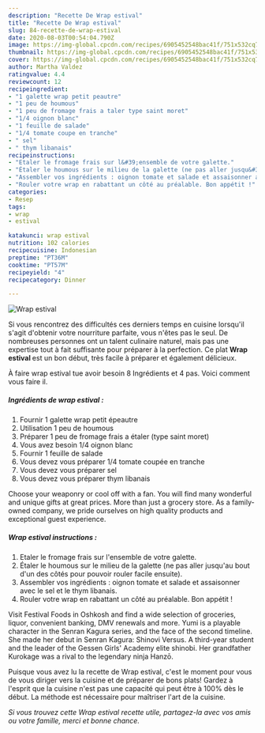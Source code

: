 ```yaml
---
description: "Recette De Wrap estival"
title: "Recette De Wrap estival"
slug: 84-recette-de-wrap-estival
date: 2020-08-03T00:54:04.790Z
image: https://img-global.cpcdn.com/recipes/6905452548bac41f/751x532cq70/wrap-estival-photo-principale-de-la-recette.jpg
thumbnail: https://img-global.cpcdn.com/recipes/6905452548bac41f/751x532cq70/wrap-estival-photo-principale-de-la-recette.jpg
cover: https://img-global.cpcdn.com/recipes/6905452548bac41f/751x532cq70/wrap-estival-photo-principale-de-la-recette.jpg
author: Martha Valdez
ratingvalue: 4.4
reviewcount: 12
recipeingredient:
- "1 galette wrap petit peautre"
- "1 peu de houmous"
- "1 peu de fromage frais a taler type saint moret"
- "1/4 oignon blanc"
- "1 feuille de salade"
- "1/4 tomate coupe en tranche"
- " sel"
- " thym libanais"
recipeinstructions:
- "Etaler le fromage frais sur l&#39;ensemble de votre galette."
- "Étaler le houmous sur le milieu de la galette (ne pas aller jusqu&#39;au bout d&#39;un des côtés pour pouvoir rouler facile ensuite)."
- "Assembler vos ingrédients : oignon tomate et salade et assaisonner avec le sel et le thym libanais."
- "Rouler votre wrap en rabattant un côté au préalable. Bon appétit !"
categories:
- Resep
tags:
- wrap
- estival

katakunci: wrap estival 
nutrition: 102 calories
recipecuisine: Indonesian
preptime: "PT36M"
cooktime: "PT57M"
recipeyield: "4"
recipecategory: Dinner

---
```



![Wrap estival](https://img-global.cpcdn.com/recipes/6905452548bac41f/751x532cq70/wrap-estival-photo-principale-de-la-recette.jpg)

Si vous rencontrez des difficultés ces derniers temps en cuisine lorsqu'il s'agit d'obtenir votre nourriture parfaite, vous n'êtes pas le seul. De nombreuses personnes ont un talent culinaire naturel, mais pas une expertise tout à fait suffisante pour préparer à la perfection. Ce plat <strong> Wrap estival </strong> est un bon début, très facile à préparer et également délicieux.

<!--inarticleads1-->

À faire wrap estival tue avoir besoin 8 Ingrédients et 4 pas. Voici comment vous faire il.

##### Ingrédients de wrap estival :

1. Fournir 1 galette wrap petit épeautre
1. Utilisation 1 peu de houmous
1. Préparer 1 peu de fromage frais a étaler (type saint moret)
1. Vous avez besoin 1/4 oignon blanc
1. Fournir 1 feuille de salade
1. Vous devez vous préparer 1/4 tomate coupée en tranche
1. Vous devez vous préparer  sel
1. Vous devez vous préparer  thym libanais


Choose your weaponry or cool off with a fan. You will find many wonderful and unique gifts at great prices. More than just a grocery store. As a family-owned company, we pride ourselves on high quality products and exceptional guest experience. 

<!--inarticleads2-->

##### Wrap estival instructions :

1. Etaler le fromage frais sur l&#39;ensemble de votre galette.
1. Étaler le houmous sur le milieu de la galette (ne pas aller jusqu&#39;au bout d&#39;un des côtés pour pouvoir rouler facile ensuite).
1. Assembler vos ingrédients : oignon tomate et salade et assaisonner avec le sel et le thym libanais.
1. Rouler votre wrap en rabattant un côté au préalable. Bon appétit !


Visit Festival Foods in Oshkosh and find a wide selection of groceries, liquor, convenient banking, DMV renewals and more. Yumi is a playable character in the Senran Kagura series, and the face of the second timeline. She made her debut in Senran Kagura: Shinovi Versus. A third-year student and the leader of the Gessen Girls&#39; Academy elite shinobi. Her grandfather Kurokage was a rival to the legendary ninja Hanzō. 

<!--inarticleads1-->

<p>
Puisque vous avez lu la recette de Wrap estival, c'est le moment pour vous de vous diriger vers la cuisine et de préparer de bons plats! Gardez à l'esprit que la cuisine n'est pas une capacité qui peut être à 100% dès le début. La méthode est nécessaire pour maîtriser l'art de la cuisine.
</p>

<p>
<i>Si vous trouvez cette Wrap estival recette utile, partagez-la avec vos amis ou votre famille, merci et bonne chance.</i>
</p>
